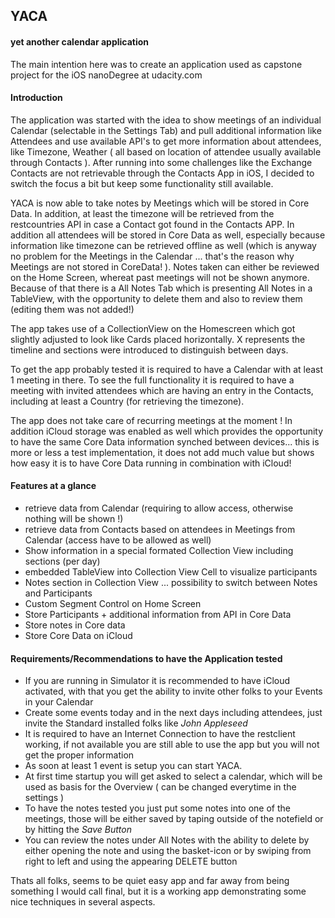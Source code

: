 
## YACA

#### yet another calendar application

The main intention here was to create an application used as capstone project for the iOS nanoDegree at udacity.com

#### Introduction
The application was started with the idea to show meetings of an individual Calendar (selectable in the Settings Tab) and pull additional information like Attendees and use available API's to get more information about attendees, like Timezone, Weather ( all based on location of attendee usually available through Contacts ). After running into some challenges like the Exchange Contacts are not retrievable through the Contacts App in iOS, I decided to switch the focus a bit but keep some functionality still available.

YACA is now able to take notes by Meetings which will be stored in Core Data.
In addition, at least the timezone will be retrieved from the restcountries API in case a Contact got found in the Contacts APP. In addition all attendees will be stored in Core Data as well, especially because information like timezone can be retrieved offline as well (which is anyway no problem for the Meetings in the Calendar ... that's the reason why Meetings are not stored in CoreData! ). Notes taken can either be reviewed on the Home Screen, whereat past meetings will not be shown anymore. Because of that there is a All Notes Tab which is presenting All Notes in a TableView, with the opportunity to delete them and also to review them (editing them was not added!)

The app takes use of a CollectionView on the Homescreen which got slightly adjusted to look like Cards placed horizontally. X represents the timeline and sections were introduced to distinguish between days.

To get the app probably tested it is required to have a Calendar with at least 1 meeting in there. To see the full functionality it is required to have a meeting with invited attendees which are having an entry in the Contacts, including at least a Country (for retrieving the timezone).

The app does not take care of recurring meetings at the moment !
In addition iCloud storage was enabled as well which provides the opportunity to have the same Core Data information synched between devices... this is more or less a test implementation, it does not add much value but shows how easy it is to have Core Data running in combination with iCloud!

#### Features at a glance

* retrieve data from Calendar (requiring to allow access, otherwise nothing will be shown !)
* retrieve data from Contacts based on attendees in Meetings from Calendar (access have to be allowed as well)
* Show information in a special formated Collection View including sections (per day)
* embedded TableView into Collection View Cell to visualize participants
* Notes section in Collection View ... possibility to switch between Notes and Participants
* Custom Segment Control on Home Screen
* Store Participants + additional information from API in Core Data
* Store notes in Core data
* Store Core Data on iCloud

#### Requirements/Recommendations to have the Application tested

* If you are running in Simulator it is recommended to have iCloud activated, with that you get the ability to invite other folks to your Events in your Calendar
* Create some events today and in the next days including attendees, just invite the Standard installed folks like *John Appleseed*
* It is required to have an Internet Connection to have the restclient working, if not available you are still able to use the app but you will not get the proper information
* As soon at least 1 event is setup you can start YACA.
* At first time startup you will get asked to select a calendar, which will be used as basis for the Overview ( can be changed everytime in the settings )
* To have the notes tested you just put some notes into one of the meetings, those will be either saved by taping outside of the notefield or by hitting the *Save Button*
* You can review the notes under All Notes with the ability to delete by either opening the note and using the basket-icon or by swiping from right to left and using the appearing DELETE button

Thats all folks, seems to be quiet easy app and far away from being something I would call final, but it is a working app demonstrating some nice techniques in several aspects.